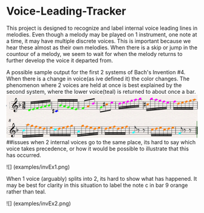 # Voice-Leading-Tracker

This project is designed to recognize and label internal voice leading lines in melodies. Even though a melody may be played on 1 instrument, one note at a time, it may have multiple discrete voices. This is important because we hear these almost as their own melodies. When there is a skip or jump in the countour of a melody, we seem to wait for when the melody returns to further develop the voice it departed from. 

A possible sample output for the first 2 systems of Bach's Invention #4. When there is a change in voice(as ive defined it) the color changes. The phenomenon where 2 voices are held at once is best explained by the second system, where the lower voice(teal) is returned to about once a bar.
![](examples/inv4.png)
##issues
when 2 internal voices go to the same place, its hard to say which voice takes precedence, or how it would be possible to illustrate that this has occurred.

![] (examples/invEx1.png)

When 1 voice (arguably) splits into 2, its hard to show what has happened. It may be best for clarity in this situation to label the note c in bar 9 orange rather than teal.

![] (examples/invEx2.png)